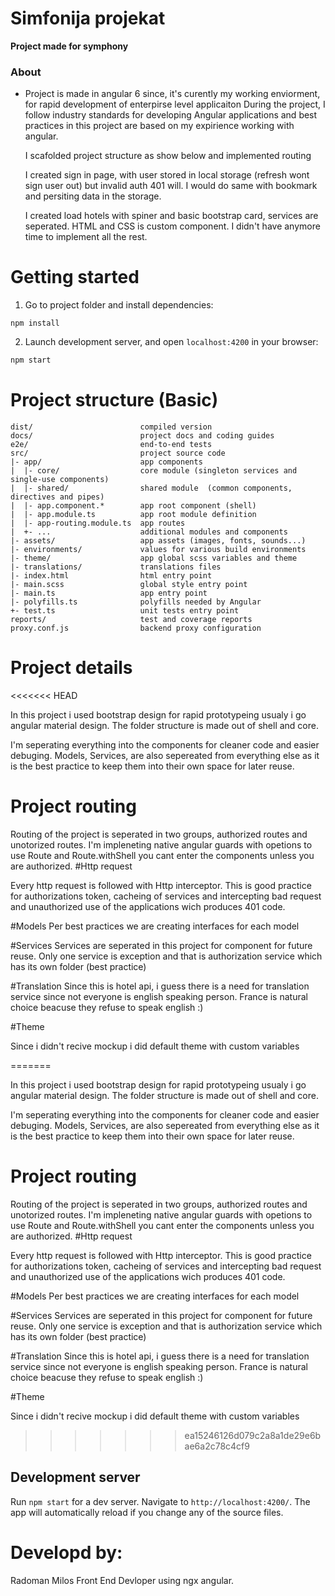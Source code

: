 # Simfonija projekat

**Project made for symphony**

### About

- Project is made in angular 6 since, it's curently my working enviorment, for rapid development
  of enterpirse level applicaiton
  During the project, I follow industry standards for developing Angular applications and best
  practices in this project are based on my expirience working with angular.

  I scafolded project structure as show below and implemented routing

  I created sign in page, with user stored in local storage (refresh wont sign user out) but invalid auth 401 will.
  I would do same with bookmark and persiting data in the storage.

  I created load hotels with spiner and basic bootstrap card, services are seperated. HTML and CSS is custom component.
  I didn't have anymore time to implement all the rest.

# Getting started

1. Go to project folder and install dependencies:

```
npm install
```

2. Launch development server, and open `localhost:4200` in your browser:

```bash
npm start
```

# Project structure (Basic)

```
dist/                        compiled version
docs/                        project docs and coding guides
e2e/                         end-to-end tests
src/                         project source code
|- app/                      app components
|  |- core/                  core module (singleton services and single-use components)
|  |- shared/                shared module  (common components, directives and pipes)
|  |- app.component.*        app root component (shell)
|  |- app.module.ts          app root module definition
|  |- app-routing.module.ts  app routes
|  +- ...                    additional modules and components
|- assets/                   app assets (images, fonts, sounds...)
|- environments/             values for various build environments
|- theme/                    app global scss variables and theme
|- translations/             translations files
|- index.html                html entry point
|- main.scss                 global style entry point
|- main.ts                   app entry point
|- polyfills.ts              polyfills needed by Angular
+- test.ts                   unit tests entry point
reports/                     test and coverage reports
proxy.conf.js                backend proxy configuration
```

# Project details

<<<<<<< HEAD

In this project i used bootstrap design for rapid prototypeing usualy i go angular material design. The folder structure is made out of shell and core.

I'm seperating everything into the components for cleaner code and easier debuging. Models, Services, are also sepereated from everything
else as it is the best practice to keep them into their own space for later reuse.

# Project routing

Routing of the project is seperated in two groups, authorized routes and unotorized routes. I'm impleneting native angular guards
with opetions to use Route and Route.withShell you cant enter the components unless you are authorized.
#Http request

Every http request is followed with Http interceptor. This is good practice for authorizations token, cacheing of services and intercepting bad request and unauthorized
use of the applications wich produces 401 code.

#Models
Per best practices we are creating interfaces for each model

#Services
Services are seperated in this project for component for future reuse. Only one service is exception and that is authorization service which has its own folder (best practice)

#Translation
Since this is hotel api, i guess there is a need for translation service since not everyone is english speaking person. France is natural choice
beacuse they refuse to speak english :)

#Theme

Since i didn't recive mockup i did default theme with custom variables

=======

In this project i used bootstrap design for rapid prototypeing usualy i go angular material design. The folder structure is made out of shell and core.

I'm seperating everything into the components for cleaner code and easier debuging. Models, Services, are also sepereated from everything
else as it is the best practice to keep them into their own space for later reuse.

# Project routing

Routing of the project is seperated in two groups, authorized routes and unotorized routes. I'm impleneting native angular guards
with opetions to use Route and Route.withShell you cant enter the components unless you are authorized.
#Http request

Every http request is followed with Http interceptor. This is good practice for authorizations token, cacheing of services and intercepting bad request and unauthorized
use of the applications wich produces 401 code.

#Models
Per best practices we are creating interfaces for each model

#Services
Services are seperated in this project for component for future reuse. Only one service is exception and that is authorization service which has its own folder (best practice)

#Translation
Since this is hotel api, i guess there is a need for translation service since not everyone is english speaking person. France is natural choice
beacuse they refuse to speak english :)

#Theme

Since i didn't recive mockup i did default theme with custom variables

> > > > > > > ea15246126d079c2a8a1de29e6bae6a2c78c4cf9

## Development server

Run `npm start` for a dev server. Navigate to `http://localhost:4200/`. The app will automatically reload if you change
any of the source files.

# Developd by:

Radoman Milos Front End Devloper using ngx angular.
